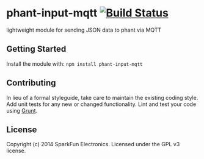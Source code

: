 # phant-input-mqtt [![Build Status](https://secure.travis-ci.org/sparkfun/phant-input-mqtt.png?branch=master)](http://travis-ci.org/sparkfun/phant-input-mqtt)

lightweight module for sending JSON data to phant via MQTT

## Getting Started
Install the module with: `npm install phant-input-mqtt`

## Contributing
In lieu of a formal styleguide, take care to maintain the existing coding style. Add unit tests for any new or changed functionality. Lint and test your code using [Grunt](http://gruntjs.com/).

## License
Copyright (c) 2014 SparkFun Electronics. Licensed under the GPL v3 license.

